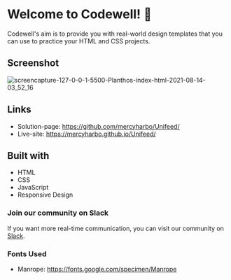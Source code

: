 # Welcome to Codewell! 👋

Codewell's aim is to provide you with real-world design templates that you can use to practice your HTML and CSS projects. 

## Screenshot

![screencapture-127-0-0-1-5500-Planthos-index-html-2021-08-14-03_52_16](https://user-images.githubusercontent.com/64808015/129452643-6eb28c16-6874-4005-bb16-f5064b5cc000.png)

## Links

- Solution-page: https://github.com/mercyharbo/Unifeed/
- Live-site: https://mercyharbo.github.io/Unifeed/

## Built with

- HTML
- CSS
- JavaScript
- Responsive Design

### Join our community on Slack

If you want more real-time communication, you can visit our community on [Slack](https://join.slack.com/t/codewell-hq/shared_invite/zt-ni8c9g8h-gNYWrmqQ3Uh37dcLg9~LMQ). 

### Fonts Used

- Manrope: https://fonts.google.com/specimen/Manrope
